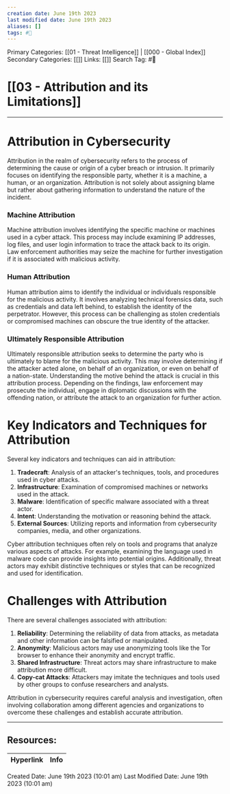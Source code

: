 ```yaml
---
creation date: June 19th 2023
last modified date: June 19th 2023
aliases: []
tags: #📖
---
```


Primary Categories: [[01 - Threat Intelligence]] | [[000 - Global Index]] 
Secondary Categories: [[]] 
Links: [[]] 
Search Tag: #📖  

# [[03 - Attribution and its Limitations]]  
---

# Attribution in Cybersecurity

Attribution in the realm of cybersecurity refers to the process of determining the cause or origin of a cyber breach or intrusion. It primarily focuses on identifying the responsible party, whether it is a machine, a human, or an organization. Attribution is not solely about assigning blame but rather about gathering information to understand the nature of the incident.

### Machine Attribution
Machine attribution involves identifying the specific machine or machines used in a cyber attack. This process may include examining IP addresses, log files, and user login information to trace the attack back to its origin. Law enforcement authorities may seize the machine for further investigation if it is associated with malicious activity.

### Human Attribution
Human attribution aims to identify the individual or individuals responsible for the malicious activity. It involves analyzing technical forensics data, such as credentials and data left behind, to establish the identity of the perpetrator. However, this process can be challenging as stolen credentials or compromised machines can obscure the true identity of the attacker.

### Ultimately Responsible Attribution
Ultimately responsible attribution seeks to determine the party who is ultimately to blame for the malicious activity. This may involve determining if the attacker acted alone, on behalf of an organization, or even on behalf of a nation-state. Understanding the motive behind the attack is crucial in this attribution process. Depending on the findings, law enforcement may prosecute the individual, engage in diplomatic discussions with the offending nation, or attribute the attack to an organization for further action.

# Key Indicators and Techniques for Attribution
Several key indicators and techniques can aid in attribution:

1. **Tradecraft**: Analysis of an attacker's techniques, tools, and procedures used in cyber attacks.
2. **Infrastructure**: Examination of compromised machines or networks used in the attack.
3. **Malware**: Identification of specific malware associated with a threat actor.
4. **Intent**: Understanding the motivation or reasoning behind the attack.
5. **External Sources**: Utilizing reports and information from cybersecurity companies, media, and other organizations.

Cyber attribution techniques often rely on tools and programs that analyze various aspects of attacks. For example, examining the language used in malware code can provide insights into potential origins. Additionally, threat actors may exhibit distinctive techniques or styles that can be recognized and used for identification.

# Challenges with Attribution
There are several challenges associated with attribution:

1. **Reliability**: Determining the reliability of data from attacks, as metadata and other information can be falsified or manipulated.
2. **Anonymity**: Malicious actors may use anonymizing tools like the Tor browser to enhance their anonymity and encrypt traffic.
3. **Shared Infrastructure**: Threat actors may share infrastructure to make attribution more difficult.
4. **Copy-cat Attacks**: Attackers may imitate the techniques and tools used by other groups to confuse researchers and analysts.

Attribution in cybersecurity requires careful analysis and investigation, often involving collaboration among different agencies and organizations to overcome these challenges and establish accurate attribution.


___

## Resources:

| Hyperlink | Info |
| --------- | ---- |


Created Date: June 19th 2023 (10:01 am) 
Last Modified Date: June 19th 2023 (10:01 am)
